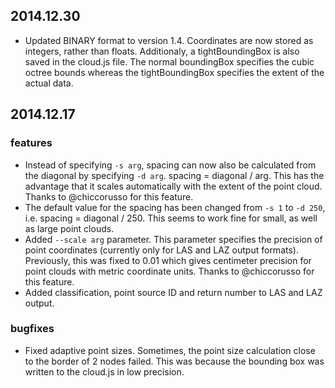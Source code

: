 
## 2014.12.30

* Updated BINARY format to version 1.4. Coordinates are now stored as integers, rather than floats. Additionaly, a tightBoundingBox is also saved in the cloud.js file. The normal boundingBox specifies the cubic octree bounds whereas the tightBoundingBox specifies the extent of the actual data.


## 2014.12.17

### features
* Instead of specifying ```-s arg```, spacing can now also be calculated from the diagonal by specifying ```-d arg```.
  spacing = diagonal / arg. This has the advantage that it scales automatically with the extent of the point cloud.
  Thanks to @chiccorusso for this feature.
* The default value for the spacing has been changed from ```-s 1``` to ```-d 250```, i.e. spacing = diagonal / 250.
  This seems to work fine for small, as well as large point clouds.
* Added ```--scale arg``` parameter. This parameter specifies the precision of point coordinates (currently only for 
  LAS and LAZ output formats). Previously, this was fixed to 0.01 which gives centimeter precision for 
  point clouds with metric coordinate units. 
  Thanks to @chiccorusso for this feature.
* Added classification, point source ID and return number to LAS and LAZ output.

### bugfixes
* Fixed adaptive point sizes. Sometimes, the point size calculation close to the border of 2 nodes failed. This was because the bounding box was written to the cloud.js in low precision.
  
